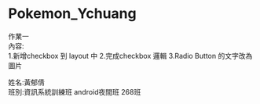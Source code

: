 # Pokemon_Ychuang
作業一  
內容:  
1.新增checkbox 到 layout 中
2.完成checkbox 邏輯
3.Radio Button 的文字改為圖片  
  
姓名:黃郁倩  
班別:資訊系統訓練班 android夜間班 268班  

